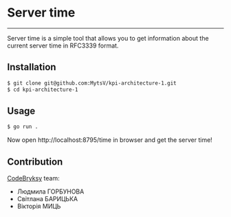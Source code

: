 # Server time
---
Server time is a simple tool that allows you to get information about the current server time in RFC3339 format.
## Installation
```bash
$ git clone git@github.com:MytsV/kpi-architecture-1.git
$ cd kpi-architecture-1
```
## Usage
```bash
$ go run .
```
Now open http://localhost:8795/time in browser and get the server time!
## Contribution

[CodeBryksy](https://github.com/CodeBryksy) team:

- Людмила ГОРБУНОВА
- Світлана БАРИЦЬКА
- Вікторія МИЦЬ